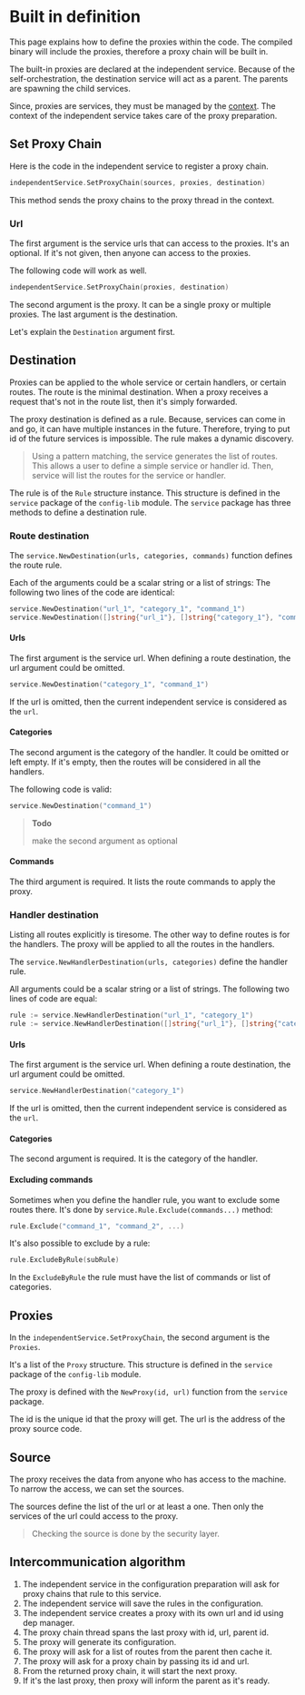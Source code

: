 # Built in definition

This page explains how to define the proxies within the code.
The compiled binary will include the proxies, therefore a proxy chain will be built in.

The built-in proxies are declared at the independent service.
Because of the self-orchestration, the destination service will act as a parent.
The parents are spawning the child services.

Since, proxies are services, they must be managed by the [context](https://github.com/ahmetson/dev-lib).
The context of the independent service takes care of the proxy preparation.

## Set Proxy Chain

Here is the code in the independent service to register a proxy chain.

```go
independentService.SetProxyChain(sources, proxies, destination)
```

This method sends the proxy chains to the proxy thread in the context.

### Url
The first argument is the service urls that can access to the proxies.
It's an optional. 
If it's not given, then anyone can access to the proxies.

The following code will work as well.
```go
independentService.SetProxyChain(proxies, destination)
```

The second argument is the proxy. 
It can be a single proxy or multiple proxies.
The last argument is the destination.

Let's explain the `Destination` argument first.

## Destination
Proxies can be applied to the whole service or certain handlers, or certain routes.
The route is the minimal destination.
When a proxy receives a request that's not in the route list, then it's simply forwarded.

The proxy destination is defined as a rule.
Because, services can come in and go, it can have multiple instances in the future.
Therefore, trying to put id of the future services is impossible. 
The rule makes a dynamic discovery.

> Using a pattern matching, the service generates the list of routes.
This allows a user to define a simple service or handler id.
Then, service will list the routes for the service or handler.

The rule is of the `Rule` structure instance.
This structure is defined in the `service` package of the `config-lib` module.
The `service` package has three methods to define a destination rule.

### Route destination

The `service.NewDestination(urls, categories, commands)` function defines the route rule.

Each of the arguments could be a scalar string or a list of strings:
The following two lines of the code are identical:

```go
service.NewDestination("url_1", "category_1", "command_1")
service.NewDestination([]string{"url_1"}, []string{"category_1"}, "command_1")
```

#### Urls
The first argument is the service url.
When defining a route destination, the url argument could be omitted.

```go
service.NewDestination("category_1", "command_1")
```

If the url is omitted, then the current independent service is considered as the `url`.

#### Categories
The second argument is the category of the handler.
It could be omitted or left empty.
If it's empty, then the routes will be considered in all the handlers.

The following code is valid:

```go
service.NewDestination("command_1")
```

> **Todo**
> 
> make the second argument as optional

#### Commands
The third argument is required.
It lists the route commands to apply the proxy.

### Handler destination
Listing all routes explicitly is tiresome. 
The other way to define routes is for the handlers.
The proxy will be applied to all the routes in the handlers.

The `service.NewHandlerDestination(urls, categories)` define the handler rule.

All arguments could be a scalar string or a list of strings.
The following two lines of code are equal:

```go
rule := service.NewHandlerDestination("url_1", "category_1")
rule := service.NewHandlerDestination([]string{"url_1"}, []string{"category_1"})
```

#### Urls
The first argument is the service url.
When defining a route destination, the url argument could be omitted.

```go
service.NewHandlerDestination("category_1")
```

If the url is omitted, then the current independent service is considered as the `url`.

#### Categories
The second argument is required.
It is the category of the handler.

#### Excluding commands
Sometimes when you define the handler rule, you want to exclude some routes there.
It's done by `service.Rule.Exclude(commands...)` method:

```go
rule.Exclude("command_1", "command_2", ...)
```

It's also possible to exclude by a rule:

```go
rule.ExcludeByRule(subRule)
```

In the `ExcludeByRule` the rule must have the list of commands or list of categories.

## Proxies
In the `independentService.SetProxyChain`, the second argument is the `Proxies`.

It's a list of the `Proxy` structure.
This structure is defined in the `service` package of the `config-lib` module.

The proxy is defined with the `NewProxy(id, url)` function from the `service` package.

The id is the unique id that the proxy will get.
The url is the address of the proxy source code.

## Source
The proxy receives the data from anyone who has access to the machine.
To narrow the access, we can set the sources.

The sources define the list of the url or at least a one. 
Then only the services of the url could access to the proxy.

> Checking the source is done by the security layer.

## Intercommunication algorithm
1. The independent service in the configuration preparation will ask for proxy chains that rule to this service.
2. The independent service will save the rules in the configuration.
3. The independent service creates a proxy with its own url and id using dep manager.
4. The proxy chain thread spans the last proxy with id, url, parent id.
5. The proxy will generate its configuration.
6. The proxy will ask for a list of routes from the parent then cache it.
7. The proxy will ask for a proxy chain by passing its id and url.
8. From the returned proxy chain, it will start the next proxy.
9. If it's the last proxy, then proxy will inform the parent as it's ready.

